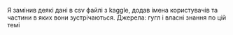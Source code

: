 Я замінив деякі дані в csv файлі з kaggle, додав імена користувачів та частини в яких вони зустрічаються. Джерела: гугл і власні знання по цій темі
